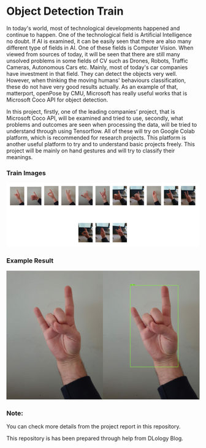 # Object Detection Train

In today's world, most of technological developments happened and continue to happen. One of the technological field is Artificial Intelligence no doubt. If AI is examined, it can be easily seen that there are also many different type of fields in AI. One of these fields is Computer Vision. When viewed from sources of today, it will be seen that there are still many unsolved problems in some fields of CV such as Drones, Robots, Traffic Cameras, Autonomous Cars etc. Mainly, most of today's car companies have investment in that field. They can detect the objects very well. However, when thinking the moving humans' behaviours classification, these do not have very good results actually. As an example of that, matterport, openPose by CMU, Microsoft has really useful works that is Microsoft Coco API for object detection.

In this project, firstly, one of the leading companies’ project, that is Microsoft Coco API, will be examined and tried to use, secondly, what problems and outcomes are seen when processing the data, will be tried to understand through using Tensorflow. All of these will try on Google Colab platform, which is recommended for research projects. This platform is another useful platform to try and to understand basic projects freely. This project will be mainly on hand gestures  and will try to classify their meanings. 

### Train Images

![Train Images](Images/1.jpg)

### Example Result

![Image Result](Images/2.jpg)



### Note:
You can check more details from the project report in this repository. 

This repository is has been prepared through help from DLology Blog.
